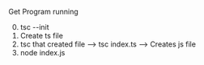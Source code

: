 Get Program running

0. tsc --init
1. Create ts file
2. tsc that created file --> tsc index.ts --> Creates js file
3. node index.js